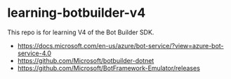 # learning-botbuilder-v4
This repo is for learning V4 of the Bot Builder SDK.

- https://docs.microsoft.com/en-us/azure/bot-service/?view=azure-bot-service-4.0
- https://github.com/Microsoft/botbuilder-dotnet
- https://github.com/Microsoft/BotFramework-Emulator/releases

